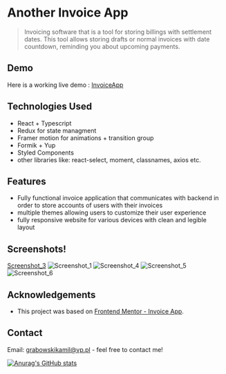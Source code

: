
# Another Invoice App
>  Invoicing software that is a tool for storing billings with settlement dates. This tool allows storing drafts or normal invoices with date countdown, reminding you about upcoming payments.


## Demo
Here is a working live demo : [InvoiceApp](https://invoiceapp-frontend.netlify.app/)

## Technologies Used
- React + Typescript
- Redux for state managment
- Framer motion for animations + transition group
- Formik + Yup
- Styled Components
- other libraries like: react-select, moment, classnames, axios etc.


## Features
  - Fully functional invoice application that communicates with backend in order to store accounts of users with their invoices
  - multiple themes allowing users to customize their user experience
  - fully responsive website for various devices with clean and legible layout

## Screenshots!

[Screenshot_3](https://user-images.githubusercontent.com/84017437/168795685-d3b6e4a7-895f-4885-ba80-dd0ee6fc94e0.png)
![Screenshot_1](https://user-images.githubusercontent.com/84017437/168795593-79a80c96-6d90-4725-90ce-08053bb299af.png)
![Screenshot_4](https://user-images.githubusercontent.com/84017437/168795694-057a9d5e-b04e-40d8-b3a0-56b2ac93d7d1.png)
![Screenshot_5](https://user-images.githubusercontent.com/84017437/168795701-7e2da409-0ec6-4899-9858-2f4fee2c7da8.png)
![Screenshot_6](https://user-images.githubusercontent.com/84017437/168795702-df159a5d-ea8c-42fc-bd75-5bd93dfdb755.png)


## Acknowledgements
- This project was based on [Frontend Mentor - Invoice App](https://www.frontendmentor.io/challenges/invoice-app-i7KaLTQjl).


## Contact
Email: grabowskikamil@vp.pl - feel free to contact me!



<!-- You don't have to include all sections - just the one's relevant to your project -->
[![Anurag's GitHub stats](https://github-readme-stats.vercel.app/api?username=GrabowskiKamil112&hide=prs,issues,contribs,stars)](https://github.com/anuraghazra/github-readme-stats)

